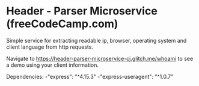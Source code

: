 Header - Parser Microservice (freeCodeCamp.com)
=========================

Simple service for extracting readable ip, browser, operating system and client language from http requests.

Navigate to https://header-parser-microservice-cj.glitch.me/whoami to see a demo using your client information.

Dependencies:
-"express": "^4.15.3"
-"express-useragent": "^1.0.7"
